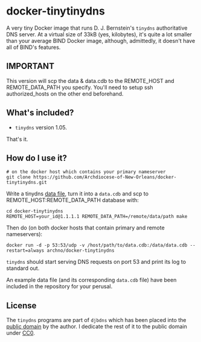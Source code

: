 # docker-tinytinydns

A very tiny Docker image that runs D. J. Bernstein's `tinydns` authoritative
DNS server. At a virtual size of 33kB (yes, kilobytes), it's quite a lot
smaller than your average BIND Docker image, although, admittedly, it doesn't
have all of BIND's features.

## IMPORTANT
This version will scp the data & data.cdb to the REMOTE_HOST and REMOTE_DATA_PATH you specify.  You'll need to setup
ssh authorized_hosts on the other end beforehand.

## What's included?

- `tinydns` version 1.05.

That's it.

## How do I use it?

    # on the docker host which contains your primary nameserver
    git clone https://github.com/Archdiocese-of-New-Orleans/docker-tinytinydns.git

Write a tinydns [data file](http://cr.yp.to/djbdns/tinydns-data.html), turn
it into a `data.cdb` and scp to REMOTE_HOST:REMOTE_DATA_PATH database with:

    cd docker-tinytinydns
    REMOTE_HOST=your_id@1.1.1.1 REMOTE_DATA_PATH=/remote/data/path make

Then do (on both docker hosts that contain primary and remote nameservers):

    docker run -d -p 53:53/udp -v /host/path/to/data.cdb:/data/data.cdb --restart=always archno/docker-tinytinydns

`tinydns` should start serving DNS requests on port 53 and print its log to
standard out.

An example data file (and its corresponding `data.cdb` file) have been included
in the repository for your perusal.

## License

The `tinydns` programs are part of `djbdns` which has been placed into the
[public domain][] by the author. I dedicate the rest of it to the public domain
under [CC0][].

[public domain]: http://cr.yp.to/distributors.html
[CC0]: https://creativecommons.org/publicdomain/zero/1.0/
